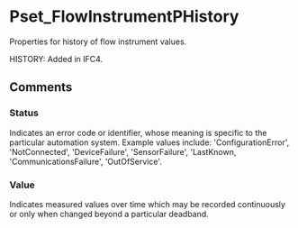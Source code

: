 # Pset_FlowInstrumentPHistory

Properties for history of flow instrument values.
<!-- end of short definition -->

 HISTORY: Added in IFC4.


## Comments

### Status

Indicates an error code or identifier, whose meaning is specific to the particular automation system. Example values include: 'ConfigurationError', 'NotConnected', 'DeviceFailure', 'SensorFailure', 'LastKnown, 'CommunicationsFailure', 'OutOfService'.

### Value

Indicates measured values over time which may be recorded continuously or only when changed beyond a particular deadband.


